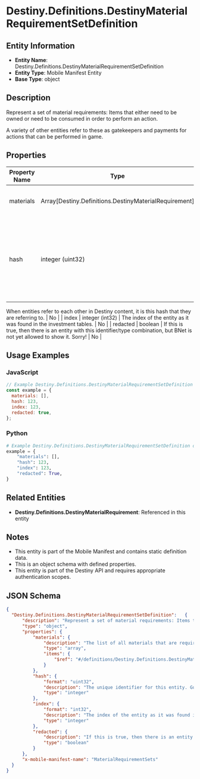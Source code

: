 # Destiny.Definitions.DestinyMaterialRequirementSetDefinition

## Entity Information
- **Entity Name**: Destiny.Definitions.DestinyMaterialRequirementSetDefinition
- **Entity Type**: Mobile Manifest Entity
- **Base Type**: object

## Description
Represent a set of material requirements: Items that either need to be owned or need to be consumed in order to perform an action.
A variety of other entities refer to these as gatekeepers and payments for actions that can be performed in game.

## Properties

| Property Name | Type | Description | Required |
|---------------|------|-------------|----------|
| materials | Array[Destiny.Definitions.DestinyMaterialRequirement] | The list of all materials that are required. | No |
| hash | integer (uint32) | The unique identifier for this entity. Guaranteed to be unique for the type of entity, but not globally.
When entities refer to each other in Destiny content, it is this hash that they are referring to. | No |
| index | integer (int32) | The index of the entity as it was found in the investment tables. | No |
| redacted | boolean | If this is true, then there is an entity with this identifier/type combination, but BNet is not yet allowed to show it. Sorry! | No |

## Usage Examples

### JavaScript
```javascript
// Example Destiny.Definitions.DestinyMaterialRequirementSetDefinition object
const example = {
  materials: [],
  hash: 123,
  index: 123,
  redacted: true,
};
```

### Python
```python
# Example Destiny.Definitions.DestinyMaterialRequirementSetDefinition object
example = {
    "materials": [],
    "hash": 123,
    "index": 123,
    "redacted": True,
}
```

## Related Entities
- **Destiny.Definitions.DestinyMaterialRequirement**: Referenced in this entity

## Notes
- This entity is part of the Mobile Manifest and contains static definition data.
- This is an object schema with defined properties.
- This entity is part of the Destiny API and requires appropriate authentication scopes.

## JSON Schema
```json
{
  "Destiny.Definitions.DestinyMaterialRequirementSetDefinition":   {
      "description": "Represent a set of material requirements: Items that either need to be owned or need to be consumed in order to perform an action.\r\nA variety of other entities refer to these as gatekeepers and payments for actions that can be performed in game.",
      "type": "object",
      "properties": {
          "materials": {
              "description": "The list of all materials that are required.",
              "type": "array",
              "items": {
                  "$ref": "#/definitions/Destiny.Definitions.DestinyMaterialRequirement"
              }
          },
          "hash": {
              "format": "uint32",
              "description": "The unique identifier for this entity. Guaranteed to be unique for the type of entity, but not globally.\r\nWhen entities refer to each other in Destiny content, it is this hash that they are referring to.",
              "type": "integer"
          },
          "index": {
              "format": "int32",
              "description": "The index of the entity as it was found in the investment tables.",
              "type": "integer"
          },
          "redacted": {
              "description": "If this is true, then there is an entity with this identifier/type combination, but BNet is not yet allowed to show it. Sorry!",
              "type": "boolean"
          }
      },
      "x-mobile-manifest-name": "MaterialRequirementSets"
  }
}
```
